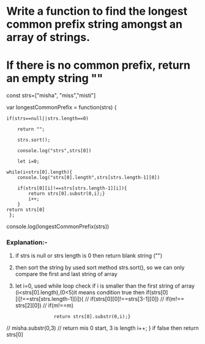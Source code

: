 # Write a function to find the longest common prefix string amongst an array of strings.
# If there is no common prefix, return an empty string ""

const strs=["misha", "miss","misti"]

var longestCommonPrefix = function(strs) {

    if(strs==null||strs.length==0)
    
        return "";
        
        strs.sort();
        
        console.log("strs",strs[0])
        
        let i=0;
    
    while(i<strs[0].length){
        console.log("strs[0].length",strs[strs.length-1][0])
        
        if(strs[0][i]!==strs[strs.length-1][i]){
            return strs[0].substr(0,i);}
            i++;
        }     
    return strs[0]
     };

console.log(longestCommonPrefix(strs))

### Explanation:-
1. if strs is null or strs length is 0 then return blank string ("")
2. then sort the string by used sort method strs.sort(), so we can only compare the first and last string of array 
3. let i=0, used while loop check if i is smaller than the first string of array (i<strs[0].length),(0<5)it means condition true then 
                 if(strs[0][i]!==strs[strs.length-1][i]){
//                      if(strs[0][0]!==strs[3-1][0])
//                          if(m!== strs[2][0])
//                      if(m!==m)
                             
                     return strs[0].substr(0,i);}
//                       misha.substr(0,3)
//                        return mis  0 start, 3 is length
                       i++;
                    }
if false then return strs[0]
